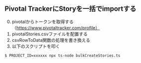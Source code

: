 ## Pivotal TrackerにStoryを一括でimportする
0. pivotalからトークンを取得する（https://www.pivotaltracker.com/profile）
1. pivotalStories.csvファイルを配置する
2. csvRowToData関数の処理を書き換える
3. 以下のスクリプトを叩く

```shell
$ PROJECT_ID=xxxxxx npx ts-node bulkCreateStories.ts
```
